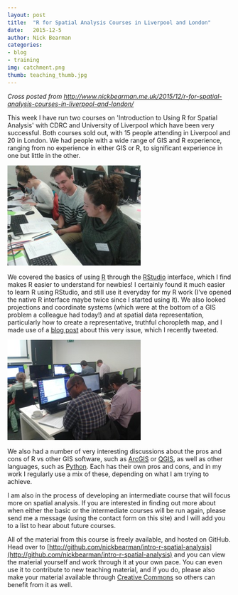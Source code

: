 ```yaml
---
layout: post
title:  "R for Spatial Analysis Courses in Liverpool and London"
date:   2015-12-5
author: Nick Bearman
categories: 
- blog
- training
img: catchment.png
thumb: teaching_thumb.jpg
---
```


*Cross posted from http://www.nickbearman.me.uk/2015/12/r-for-spatial-analysis-courses-in-liverpool-and-london/*

This week I have run two courses on 'Introduction to Using R for Spatial Analysis' with CDRC and University of Liverpool which have been very successful. Both courses sold out, with 15 people attending in Liverpool and 20 in London. We had people with a wide range of GIS and R experience, ranging from no experience in either GIS or R, to significant experience in one but little in the other. 

![maps.jpg](/assets/img/blog/maps.jpg) 

We covered the basics of using [R](https://cran.r-project.org/) through the [RStudio](https://www.rstudio.com/) interface, which I find makes R easier to understand for newbies! I certainly found it much easier to learn R using RStudio, and still use it everyday for my R work (I've opened the native R interface maybe twice since I started using it). We also looked projections and coordinate systems (which were at the bottom of a GIS problem a colleague had today!) and at spatial data representation, particularly how to create a representative, truthful choropleth map, and I made use of a [blog post](http://uxblog.idvsolutions.com/2011/10/telling-truth.html
) about this very issue, which I recently tweeted. 

![people.jpg](/assets/img/blog/people.jpg)

We also had a number of very interesting discussions about the pros and cons of R vs other GIS software, such as [ArcGIS](http://www.arcgis.com/) or [QGIS](http://www.qgis.org/), as well as other languages, such as [Python](https://www.python.org/). Each has their own pros and cons, and in my work I regularly use a mix of these, depending on what I am trying to achieve. 

I am also in the process of developing an intermediate course that will focus more on spatial analysis. If you are interested in finding out more about when either the basic or the intermediate courses will be run again, please send me a message (using the contact form on this site) and I will add you to a list to hear about future courses. 

All of the material from this course is freely available, and hosted on GitHub. Head over to [http://github.com/nickbearman/intro-r-spatial-analysis](http://github.com/nickbearman/intro-r-spatial-analysis) and you can view the material yourself and work through it at your own pace. You can even use it to contribute to new teaching material, and if you do, please also make your material available through [Creative Commons](http://creativecommons.org/licenses/by-sa/4.0/deed.en) so others can benefit from it as well. 
